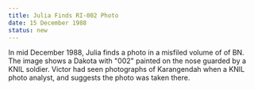 ```yaml
---
title: Julia Finds RI-002 Photo
date: 15 December 1988 
status: new
---
```


In mid December 1988, Julia finds a photo in a misfiled volume of of BN.
The image shows a Dakota with "002" painted on the nose guarded by a
KNIL soldier. Victor had seen photographs of Karangendah when a KNIL
photo analyst, and suggests the photo was taken there.

